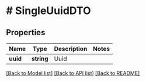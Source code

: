 # # SingleUuidDTO

## Properties

Name | Type | Description | Notes
------------ | ------------- | ------------- | -------------
**uuid** | **string** | Uuid |

[[Back to Model list]](../../README.md#models) [[Back to API list]](../../README.md#endpoints) [[Back to README]](../../README.md)
